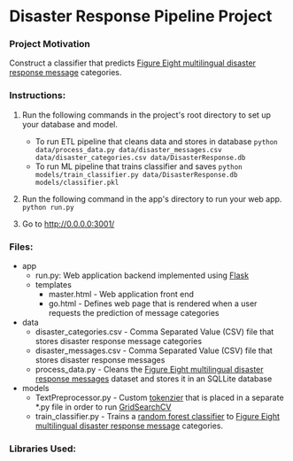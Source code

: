 # Disaster Response Pipeline Project

### Project Motivation
Construct a classifier that predicts [Figure Eight multilingual disaster response message](https://www.figure-eight.com/dataset/combined-disaster-response-data/) categories.  
  
### Instructions:  
1. Run the following commands in the project's root directory to set up your database and model.

    - To run ETL pipeline that cleans data and stores in database
        `python data/process_data.py data/disaster_messages.csv data/disaster_categories.csv data/DisasterResponse.db`
    - To run ML pipeline that trains classifier and saves
        `python models/train_classifier.py data/DisasterResponse.db models/classifier.pkl`

2. Run the following command in the app's directory to run your web app.
    `python run.py`

3. Go to http://0.0.0.0:3001/

### Files:  
- app  
  - run.py: Web application backend implemented using [Flask](http://flask.pocoo.org/)  
  - templates  
    - master.html - Web application front end  
    - go.html - Defines web page that is rendered when a user requests the prediction of message categories  
- data
  - disaster_categories.csv - Comma Separated Value (CSV) file that stores disaster response message categories  
  - disaster_messages.csv - Comma Separated Value (CSV) file that stores disaster response messages  
  - process_data.py - Cleans the [Figure Eight multilingual disaster response messages](https://www.figure-eight.com/dataset/combined-disaster-response-data/) dataset and stores it in an SQLLite database  
- models  
  - TextPreprocessor.py - Custom [tokenzier](https://www.elastic.co/guide/en/elasticsearch/reference/current/analysis-tokenizers.html) that is placed in a separate *.py file in order to run [GridSearchCV](https://scikit-learn.org/stable/modules/generated/sklearn.model_selection.GridSearchCV.html)  
  - train_classifier.py - Trains a [random forest classifier](https://en.wikipedia.org/wiki/Random_forest) to [Figure Eight multilingual disaster response message](https://www.figure-eight.com/dataset/combined-disaster-response-data/) categories.  

### Libraries Used:
